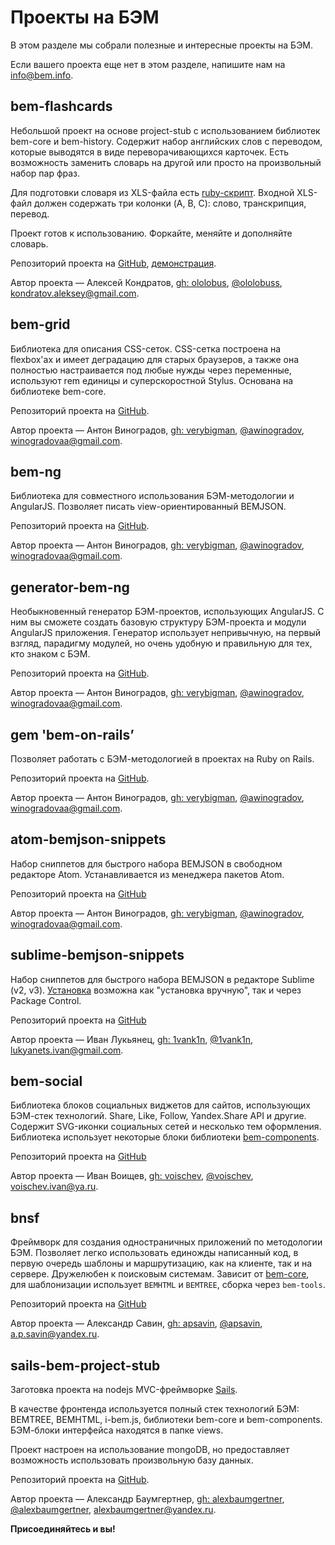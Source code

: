 # Проекты на БЭМ

В этом разделе мы собрали полезные и интересные проекты на БЭМ. 

Если вашего проекта еще нет в этом разделе, напишите нам на [info@bem.info](mailto:info@bem.info).

## bem-flashcards

Небольшой проект на основе project-stub с использованием библиотек bem-core и bem-history. Содержит набор английских слов с переводом, которые выводятся в виде переворачивающихся карточек. Есть возможность заменить словарь на другой или просто на произвольный набор пар фраз.

Для подготовки словаря из XLS-файла есть [ruby-скрипт](https://gist.github.com/ololobus/11f222d1fc48f2efef56). Входной XLS-файл должен содержать три колонки (A, B, C): слово, транскрипция, перевод.

Проект готов к использованию. Форкайте, меняйте и дополняйте словарь. 

Репозиторий проекта на [GitHub](https://github.com/ololobus/bem-flashcards/), [демонстрация](http://ololobus.github.io/bem-flashcards).

Автор проекта — Алексей Кондратов, [gh: ololobus](https://github.com/ololobus), [@ololobuss](https://twitter.com/ololobuss), [kondratov.aleksey@gmail.com](mailto:kondratov.aleksey@gmail.com).

## bem-grid

Библиотека для описания CSS-сеток. CSS-сетка построена на flexbox'ах и имеет деградацию для старых браузеров, а также она полностью настраивается под любые нужды через переменные, используют rem единицы и суперскоростной Stylus. Основана на библиотеке bem-core.

Репозиторий проекта на [GitHub](https://github.com/verybigman/bem-grid).

Автор проекта — Антон Виноградов, [gh: verybigman](https://github.com/verybigman), [@awinogradov](https://twitter.com/awinogradov), [winogradovaa@gmail.com](mailto:winogradovaa@gmail.com).

## bem-ng

Библиотека для совместного использования БЭМ-методологии и AngularJS. Позволяет писать view-ориентированный BEMJSON.

Репозиторий проекта на [GitHub](https://github.com/verybigman/bem-ng).

Автор проекта — Антон Виноградов, [gh: verybigman](https://github.com/verybigman), [@awinogradov](https://twitter.com/awinogradov), [winogradovaa@gmail.com](mailto:winogradovaa@gmail.com).

## generator-bem-ng

Необыкновенный генератор БЭМ-проектов, использующих AngularJS. С ним вы сможете создать базовую структуру БЭМ-проекта и модули AngularJS приложения. Генератор использует непривычную, на первый взгляд, парадигму модулей, но очень удобную и правильную для тех, кто знаком с БЭМ.

Репозиторий проекта на [GitHub](https://github.com/verybigman/generator-bem-ng).

Автор проекта — Антон Виноградов, [gh: verybigman](https://github.com/verybigman), [@awinogradov](https://twitter.com/awinogradov), [winogradovaa@gmail.com](mailto:winogradovaa@gmail.com).

## gem 'bem-on-rails’

Позволяет работать с БЭМ-методологией в проектах на Ruby on Rails.

Репозиторий проекта на [GitHub](https://github.com/verybigman/bem-on-rails).

Автор проекта — Антон Виноградов, [gh: verybigman](https://github.com/verybigman), [@awinogradov](https://twitter.com/awinogradov), [winogradovaa@gmail.com](mailto:winogradovaa@gmail.com).

## atom-bemjson-snippets

Набор сниппетов для быстрого набора BEMJSON в свободном редакторе Atom. Устанавливается из менеджера пакетов Atom.

Репозиторий проекта на [GitHub](https://github.com/verybigman/atom-bemjson-snippets)

Автор проекта — Антон Виноградов, [gh: verybigman](https://github.com/verybigman), [@awinogradov](https://twitter.com/awinogradov), [winogradovaa@gmail.com](mailto:winogradovaa@gmail.com).

## sublime-bemjson-snippets

Набор сниппетов для быстрого набора BEMJSON в редакторе Sublime (v2, v3). [Установка](https://github.com/1vank1n/sublime-bemjson-snippets#install) возможна как "установка вручную", так и через Package Control.

Репозиторий проекта на [GitHub](https://github.com/1vank1n/sublime-bemjson-snippets)

Автор проекта — Иван Лукьянец, [gh: 1vank1n](https://github.com/1vank1n), [@1vank1n](https://twitter.com/1vank1n), [lukyanets.ivan@gmail.com](mailto:lukyanets.ivan@gmail.com).

## bem-social

Библиотека блоков социальных виджетов для сайтов, использующих БЭМ-стек технологий. Share, Like, Follow, Yandex.Share API и другие. Содержит SVG-иконки социальных сетей и несколько тем оформления. Библиотека использует некоторые блоки библиотеки [bem-components](https://ru.bem.info/libs/bem-components/).

Репозиторий проекта на [GitHub](https://github.com/voischev/bem-social)

Автор проекта — Иван Воищев, [gh: voischev](https://github.com/voischev), [@voischev](https://twitter.com/voischev), [voischev.ivan@ya.ru](mailto:voischev.ivan@ya.ru).

## bnsf

Фреймворк для создания одностраничных приложений по методологии БЭМ. Позволяет легко использовать единожды написанный код, в первую очередь шаблоны и маршрутизацию, как на клиенте, так и на сервере. Дружелюбен к поисковым системам. Зависит от [bem-core](https://ru.bem.info/libs/bem-core), для шаблонизации использует `BEMHTML` и `BEMTREE`, сборка через `bem-tools`.

Репозиторий проекта на [GitHub](https://github.com/apsavin/bnsf)

Автор проекта — Александр Савин, [gh: apsavin](https://github.com/apsavin), [@apsavin](https://twitter.com/ap_savin), [a.p.savin@yandex.ru](mailto:a.p.savin@yandex.ru).

## sails-bem-project-stub

Заготовка проекта на nodejs MVC-фреймворке [Sails](http://sailsjs.org).

В качестве фронтенда используется полный стек технологий БЭМ: BEMTREE, BEMHTML, i-bem.js, библиотеки bem-core и bem-components. БЭМ-блоки интерфейса находятся в папке views. 

Проект настроен на использование mongoDB, но предоставляет возможность использовать произвольную базу данных.

Репозиторий проекта на [GitHub](https://github.com/alexbaumgertner/sails-bem-project-stub).

Автор проекта — Александр Баумгертнер, [gh: alexbaumgertner](https://github.com/alexbaumgertner), [@alexbaumgertner](https://twitter.com/alexbaumgertner), [alexbaumgertner@yandex.ru](mailto:alexbaumgertner@yandex.ru).

**Присоединяйтесь и вы!**
